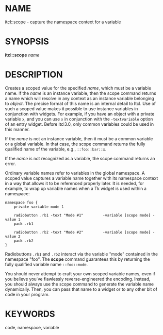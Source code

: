 # NAME

itcl::scope - capture the namespace context for a variable

# SYNOPSIS

**itcl::scope** *name*

# DESCRIPTION

Creates a scoped value for the specified *name*, which must be a
variable name. If the *name* is an instance variable, then the scope
command returns a name which will resolve in any context as an instance
variable belonging to *object*. The precise format of this name is an
internal detail to Itcl. Use of such a scoped value makes it possible to
use instance variables in conjunction with widgets. For example, if you
have an object with a private variable `x`, and you can use `x` in
conjunction with the `-textvariable` option of an entry widget. Before
itcl3.0, only common variables could be used in this manner.

If the *name* is not an instance variable, then it must be a common
variable or a global variable. In that case, the scope command returns
the fully qualified name of the variable, e.g., `::foo::bar::x`.

If the *name* is not recognized as a variable, the scope command returns
an error.

Ordinary variable names refer to variables in the global namespace. A
scoped value captures a variable name together with its namespace
context in a way that allows it to be referenced properly later. It is
needed, for example, to wrap up variable names when a Tk widget is used
within a namespace:

    namespace foo {
        private variable mode 1

        radiobutton .rb1 -text "Mode #1"         -variable [scope mode] -value 1
        pack .rb1

        radiobutton .rb2 -text "Mode #2"         -variable [scope mode] -value 2
        pack .rb2
    }

Radiobuttons `.rb1` and `.rb2` interact via the variable \"mode\"
contained in the namespace \"foo\". The **scope** command guarantees
this by returning the fully qualified variable name `::foo::mode`.

You should never attempt to craft your own scoped variable names, even
if you believe you\'ve flawlessly reverse-engineered the encoding.
Instead, you should always use the scope command to generate the
variable name dynamically. Then, you can pass that name to a widget or
to any other bit of code in your program.

# KEYWORDS

code, namespace, variable
